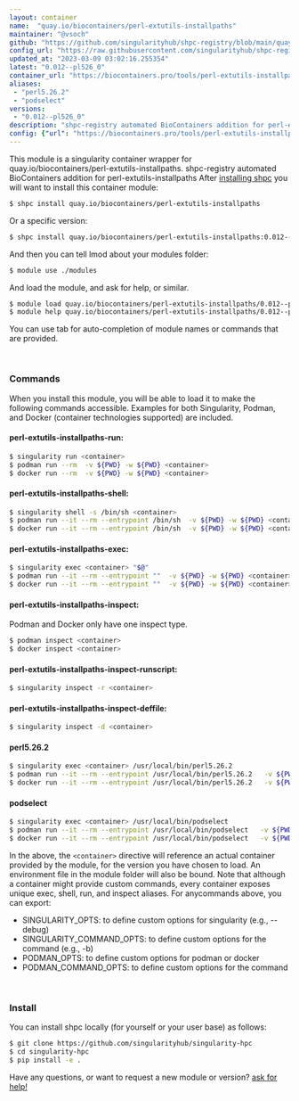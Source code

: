 ```yaml
---
layout: container
name:  "quay.io/biocontainers/perl-extutils-installpaths"
maintainer: "@vsoch"
github: "https://github.com/singularityhub/shpc-registry/blob/main/quay.io/biocontainers/perl-extutils-installpaths/container.yaml"
config_url: "https://raw.githubusercontent.com/singularityhub/shpc-registry/main/quay.io/biocontainers/perl-extutils-installpaths/container.yaml"
updated_at: "2023-03-09 03:02:16.255354"
latest: "0.012--pl526_0"
container_url: "https://biocontainers.pro/tools/perl-extutils-installpaths"
aliases:
 - "perl5.26.2"
 - "podselect"
versions:
 - "0.012--pl526_0"
description: "shpc-registry automated BioContainers addition for perl-extutils-installpaths"
config: {"url": "https://biocontainers.pro/tools/perl-extutils-installpaths", "maintainer": "@vsoch", "description": "shpc-registry automated BioContainers addition for perl-extutils-installpaths", "latest": {"0.012--pl526_0": "sha256:aa5eb382b1e3c26a6904ddb43562dc35c4b6969ad5dc1cf4c031a8cf9e3b9a7d"}, "tags": {"0.012--pl526_0": "sha256:aa5eb382b1e3c26a6904ddb43562dc35c4b6969ad5dc1cf4c031a8cf9e3b9a7d"}, "docker": "quay.io/biocontainers/perl-extutils-installpaths", "aliases": {"perl5.26.2": "/usr/local/bin/perl5.26.2", "podselect": "/usr/local/bin/podselect"}}
---
```


This module is a singularity container wrapper for quay.io/biocontainers/perl-extutils-installpaths.
shpc-registry automated BioContainers addition for perl-extutils-installpaths
After [installing shpc](#install) you will want to install this container module:


```bash
$ shpc install quay.io/biocontainers/perl-extutils-installpaths
```

Or a specific version:

```bash
$ shpc install quay.io/biocontainers/perl-extutils-installpaths:0.012--pl526_0
```

And then you can tell lmod about your modules folder:

```bash
$ module use ./modules
```

And load the module, and ask for help, or similar.

```bash
$ module load quay.io/biocontainers/perl-extutils-installpaths/0.012--pl526_0
$ module help quay.io/biocontainers/perl-extutils-installpaths/0.012--pl526_0
```

You can use tab for auto-completion of module names or commands that are provided.

<br>

### Commands

When you install this module, you will be able to load it to make the following commands accessible.
Examples for both Singularity, Podman, and Docker (container technologies supported) are included.

#### perl-extutils-installpaths-run:

```bash
$ singularity run <container>
$ podman run --rm  -v ${PWD} -w ${PWD} <container>
$ docker run --rm  -v ${PWD} -w ${PWD} <container>
```

#### perl-extutils-installpaths-shell:

```bash
$ singularity shell -s /bin/sh <container>
$ podman run --it --rm --entrypoint /bin/sh  -v ${PWD} -w ${PWD} <container>
$ docker run --it --rm --entrypoint /bin/sh  -v ${PWD} -w ${PWD} <container>
```

#### perl-extutils-installpaths-exec:

```bash
$ singularity exec <container> "$@"
$ podman run --it --rm --entrypoint ""  -v ${PWD} -w ${PWD} <container> "$@"
$ docker run --it --rm --entrypoint ""  -v ${PWD} -w ${PWD} <container> "$@"
```

#### perl-extutils-installpaths-inspect:

Podman and Docker only have one inspect type.

```bash
$ podman inspect <container>
$ docker inspect <container>
```

#### perl-extutils-installpaths-inspect-runscript:

```bash
$ singularity inspect -r <container>
```

#### perl-extutils-installpaths-inspect-deffile:

```bash
$ singularity inspect -d <container>
```


#### perl5.26.2

```bash
$ singularity exec <container> /usr/local/bin/perl5.26.2
$ podman run --it --rm --entrypoint /usr/local/bin/perl5.26.2   -v ${PWD} -w ${PWD} <container> -c " $@"
$ docker run --it --rm --entrypoint /usr/local/bin/perl5.26.2   -v ${PWD} -w ${PWD} <container> -c " $@"
```


#### podselect

```bash
$ singularity exec <container> /usr/local/bin/podselect
$ podman run --it --rm --entrypoint /usr/local/bin/podselect   -v ${PWD} -w ${PWD} <container> -c " $@"
$ docker run --it --rm --entrypoint /usr/local/bin/podselect   -v ${PWD} -w ${PWD} <container> -c " $@"
```



In the above, the `<container>` directive will reference an actual container provided
by the module, for the version you have chosen to load. An environment file in the
module folder will also be bound. Note that although a container
might provide custom commands, every container exposes unique exec, shell, run, and
inspect aliases. For anycommands above, you can export:

 - SINGULARITY_OPTS: to define custom options for singularity (e.g., --debug)
 - SINGULARITY_COMMAND_OPTS: to define custom options for the command (e.g., -b)
 - PODMAN_OPTS: to define custom options for podman or docker
 - PODMAN_COMMAND_OPTS: to define custom options for the command

<br>

### Install

You can install shpc locally (for yourself or your user base) as follows:

```bash
$ git clone https://github.com/singularityhub/singularity-hpc
$ cd singularity-hpc
$ pip install -e .
```

Have any questions, or want to request a new module or version? [ask for help!](https://github.com/singularityhub/singularity-hpc/issues)